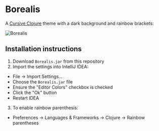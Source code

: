 # Borealis

A [Cursive Clojure](https://cursiveclojure.com) theme with a dark background and rainbow brackets:

![Borealis](https://github.com/Misophistful/borealis-cursive-theme/wiki/images/Borealis.png)

## Installation instructions
1. Download `Borealis.jar` from this repository
2. Import the settings into IntelliJ IDEA:
  - File -> Import Settings...
  - Choose the `Borealis.jar` file
  - Ensure the "Editor Colors" checkbox is checked
  - Click the "Ok" button
  - Restart IDEA
3. To enable rainbow parenthesis:
  - Preferences -> Languages & Frameworks -> Clojure -> Rainbow parentheses
